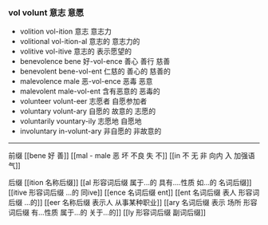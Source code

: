 ### vol volunt 意志 意愿

- volition vol-ition  意志 意志力
- volitional vol-ition-al 意志的 意志力的
- volitive vol-itive 意志的 表示愿望的
- benevolence bene 好-vol-ence  善心 善行 慈善 
- benevolent bene-vol-ent 仁慈的 善心的 慈善的
- malevolence male 恶-vol-ence 恶毒  恶意
- malevolent male-vol-ent 含有恶意的  恶毒的
- volunteer volunt-eer 志愿者 自愿参加者
- voluntary volunt-ary 自愿的 故意的 志愿的
- voluntarily vountary-ily  志愿地 自愿地
- involuntary in-volunt-ary 非自愿的  非故意的

---
前缀
[[bene  好 善]]
[[mal - male 恶 坏 不良 失 不]]
[[in 不 无 非  向内 入 加强语气]]

后缀
[[ition 名称后缀]]
[[al 形容词后缀   属于...的  具有....性质  如...的   名词后缀]]
[[itive 形容词后缀  ...的 同ive]]
[[ence 名词后缀  ent]]
[[ent 名词后缀  表人 形容词后缀 ...的]]
[[eer 名称后缀 表示人 从事某种职业]]
[[ary 名词后缀 表示 场所  形容词后缀 有...性质 属于...的 关于...的]]
[[ly  形容词后缀 副词后缀]]